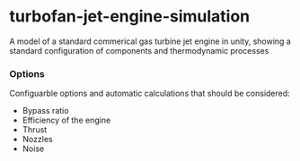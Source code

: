 # turbofan-jet-engine-simulation
A model of a standard commerical gas turbine jet engine in unity, showing a standard configuration of components and thermodynamic processes

### Options
Configuarble options and automatic calculations that should be considered:

- Bypass ratio
- Efficiency of the engine
- Thrust
- Nozzles
- Noise
